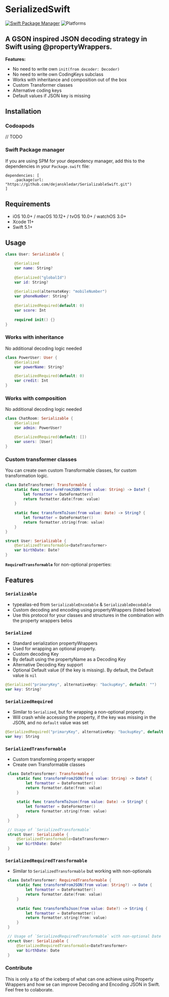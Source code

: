 # SerializedSwift

[![Swift Package Manager](https://img.shields.io/badge/swift%20package%20manager-compatible-brightgreen.svg)](https://github.com/apple/swift-package-manager)
![Platforms](https://img.shields.io/static/v1?label=Platforms&message=iOS%20|%20macOS%20|%20tvOS%20|%20watchOS%20|%20Linux&color=brightgreen)

## A GSON inspired JSON decoding strategy in Swift using @propertyWrappers.

**Features:**
- No need to write own `init(from decoder: Decoder)`
- No need to write own CodingKeys subclass
- Works with inheritance and composition out of the box
- Custom Transformer classes
- Alternative coding keys
- Default values if JSON key is missing

## Installation

### Codoapods
// TODO

### Swift Package manager
If you are using SPM for your dependency manager, add this to the dependencies in your `Package.swift` file:
```
dependencies: [
    .package(url: "https://github.com/dejanskledar/SerializableSwift.git")
]
````

## Requirements

- iOS 10.0+ / macOS 10.12+ / tvOS 10.0+ / watchOS 3.0+
- Xcode 11+
- Swift 5.1+

## Usage
```swift
class User: Serializable {

    @Serialized
    var name: String?
    
    @Serialized("globalId")
    var id: String?
    
    @Serialized(alternateKey: "mobileNumber")
    var phoneNumber: String?
    
    @SerializedRequired(default: 0)
    var score: Int
    
    required init() {}
}
```

### Works with inheritance
No additional decoding logic needed
```swift
class PowerUser: User {
    @Serialized
    var powerName: String?

    @SerializedRequired(default: 0)
    var credit: Int
}
```

### Works with composition
No additional decoding logic needed
```swift
class ChatRoom: Serializable {
    @Serialized
    var admin: PowerUser?

    @SerializedRequired(default: [])
    var users: [User]
}
```

### Custom transformer classes
You can create own custom Transformable classes, for custom transformation logic.
```swift
class DateTransformer: Transformable {
    static func transformFromJSON(from value: String) -> Date? {
        let formatter = DateFormatter()
        return formatter.date(from: value)
    }
    
    static func transformToJson(from value: Date) -> String? {
        let formatter = DateFormatter()
        return formatter.string(from: value)
    }
}

struct User: Serializable {
    @SerializedTransformable<DateTransformer>
    var birthDate: Date?
}
```

**`RequiredTransformable`** for non-optional properties:


## Features
###  `Serializable`
   - typealias-ed from `SerializableEncodable` & `SerializableDecodable`
   - Custom decoding and encoding using propertyWrappers (listed below)
   - Use this protocol for your classes and structures in the combination with the property wrappers belos
   
### `Serialized`
- Standard serialization propertyWrappers
- Used for wrapping an optional property.
- Custom decoding Key
- By default using the propertyName as a Decoding Key
- Alternative Decoding Key support
- Optional Default value (if the key is missing). By default, the Default value is `nil`

```swift
@Serialized("primaryKey", alternativeKey: "backupKey", default: "")
var key: String?
```

### `SerializedRequired`
- Similar to `Serialized`, but for wrapping a non-optional property.
- Will crash while accessing the property, if the key was missing in the JSON, and no `default` value was set

```swift
@SerializedRequired("primaryKey", alternativeKey: "backupKey", default: "")
var key: String
```

### `SerializedTransformable`
- Custom transforming property wrapper
- Create own Transformable classes

```swift
 class DateTransformer: Transformable {
     static func transformFromJSON(from value: String) -> Date? {
         let formatter = DateFormatter()
         return formatter.date(from: value)
     }
     
     static func transformToJson(from value: Date) -> String? {
         let formatter = DateFormatter()
         return formatter.string(from: value)
     }
 }

 // Usage of `SerializedTransformable`
 struct User: Serializable {
     @SerializedTransformable<DateTransformer>
     var birthDate: Date?
 } 
```

### `SerializedRequiredTransformable`
- Similar to `SerializedTransformable` but working with non-optionals

```swift
 class DateTransformer: RequiredTransformable {
     static func transformFromJSON(from value: String?) -> Date {
         let formatter = DateFormatter()
         return formatter.date(from: value)
     }
     
     static func transformToJson(from value: Date?) -> String {
         let formatter = DateFormatter()
         return formatter.string(from: value)
     }
 }

 // Usage of `SerializedRequiredTransformable` with non-optional Date
 struct User: Serializable {
     @SerializedRequiredTransformable<DateTransformer>
     var birthDate: Date
 } 
```

### Contribute

This is only a tip of the iceberg of what can one achieve using Property Wrappers and how se can improve Decoding and Encoding JSON in Swift. Feel free to colaborate. 
